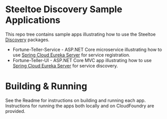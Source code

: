 # Steeltoe Discovery Sample Applications
This repo tree contains sample apps illustrating how to use the Steeltoe [Discovery](https://github.com/SteeltoeOSS/Discovery) packages. 
* Fortune-Teller-Service - ASP.NET Core microservice illustrating how to use [Spring Cloud Eureka Server](http://projects.spring.io/spring-cloud/docs/1.0.3/spring-cloud.html#spring-cloud-eureka-server) for service registration.
* Fortune-Teller-UI - ASP.NET Core MVC app illustrating how to use [Spring Cloud Eureka Server](http://projects.spring.io/spring-cloud/docs/1.0.3/spring-cloud.html#spring-cloud-eureka-server) for service discovery.

# Building & Running
See the Readme for instructions on building and running each app.  Instructions for running the apps both locally and on CloudFoundry are provided.
